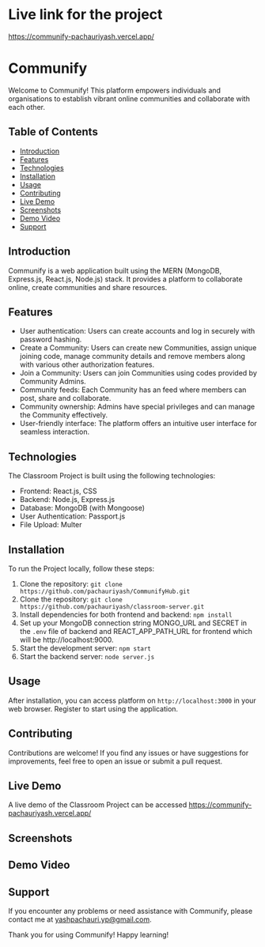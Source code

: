 # Live link for the project
https://communify-pachauriyash.vercel.app/

# Communify

Welcome to Communify! This platform empowers individuals and organisations to establish vibrant online communities and collaborate with each other.
## Table of Contents

- [Introduction](#introduction)
- [Features](#features)
- [Technologies](#technologies)
- [Installation](#installation)
- [Usage](#usage)
- [Contributing](#contributing)
- [Live Demo](#live-demo)
- [Screenshots](#screenshots)
- [Demo Video](#demo-video)
- [Support](#support)


## Introduction

Communify is a web application built using the MERN (MongoDB, Express.js, React.js, Node.js) stack. It provides a platform to collaborate online, create communities and share resources.

## Features

- User authentication: Users can create accounts and log in securely with password hashing.
- Create a Community: Users can create new Communities, assign unique joining code, manage community details and remove members along with various other authorization features.
- Join a Community: Users can join Communities using codes provided by Community Admins.
- Community feeds: Each Community has an feed where members can post, share and collaborate.
- Community ownership: Admins have special privileges and can manage the Community effectively.
- User-friendly interface: The platform offers an intuitive user interface for seamless interaction.

## Technologies

The Classroom Project is built using the following technologies:

- Frontend: React.js, CSS
- Backend: Node.js, Express.js
- Database: MongoDB (with Mongoose)
- User Authentication: Passport.js
- File Upload: Multer

## Installation

To run the Project locally, follow these steps:

1. Clone the repository: `git clone https://github.com/pachauriyash/CommunifyHub.git`
2. Clone the repository: `git clone https://github.com/pachauriyash/classroom-server.git`
3. Install dependencies for both frontend and backend: `npm install`
4. Set up your MongoDB connection string MONGO_URL and SECRET in the `.env` file of backend and REACT_APP_PATH_URL for frontend which will be http://localhost:9000.
5. Start the development server: `npm start`
6. Start the backend server: `node server.js`

## Usage

After installation, you can access platform on `http://localhost:3000` in your web browser. Register to start using the application.

## Contributing

Contributions are welcome! If you find any issues or have suggestions for improvements, feel free to open an issue or submit a pull request.


## Live Demo

A live demo of the Classroom Project can be accessed https://communify-pachauriyash.vercel.app/

## Screenshots


## Demo Video








## Support

If you encounter any problems or need assistance with Communify, please contact me at yashpachauri.yp@gmail.com.

Thank you for using Communify! Happy learning!
